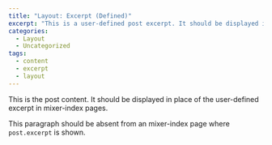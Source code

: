 ```yaml
---
title: "Layout: Excerpt (Defined)"
excerpt: "This is a user-defined post excerpt. It should be displayed in place of the post content in mixer-index pages."
categories:
  - Layout
  - Uncategorized
tags:
  - content
  - excerpt
  - layout
---
```


This is the post content. It should be displayed in place of the user-defined excerpt in mixer-index pages.

This paragraph should be absent from an mixer-index page where `post.excerpt` is shown.